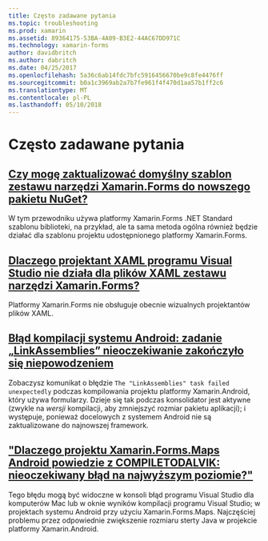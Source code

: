 ```yaml
---
title: Często zadawane pytania
ms.topic: troubleshooting
ms.prod: xamarin
ms.assetid: 89364175-53BA-4A09-B3E2-44AC67DD971C
ms.technology: xamarin-forms
author: davidbritch
ms.author: dabritch
ms.date: 04/25/2017
ms.openlocfilehash: 5a36c6ab14fdc7bfc5916456670be9c8fe4476ff
ms.sourcegitcommit: b0a1c3969ab2a7b7fe961f4f470d1aa57b1ff2c6
ms.translationtype: MT
ms.contentlocale: pl-PL
ms.lasthandoff: 05/10/2018
---
```

# <a name="frequently-asked-questions"></a>Często zadawane pytania


## <a name="can-i-update-the-xamarinforms-default-template-to-a-newer-nuget-packageupdate-forms-templatemd"></a>[Czy mogę zaktualizować domyślny szablon zestawu narzędzi Xamarin.Forms do nowszego pakietu NuGet?](update-forms-template.md)
W tym przewodniku używa platformy Xamarin.Forms .NET Standard szablonu biblioteki, na przykład, ale ta sama metoda ogólna również będzie działać dla szablonu projektu udostępnionego platformy Xamarin.Forms. 

## <a name="why-doesnt-the-visual-studio-xaml-designer-work-for-xamarinforms-xaml-filesforms-xaml-designermd"></a>[Dlaczego projektant XAML programu Visual Studio nie działa dla plików XAML zestawu narzędzi Xamarin.Forms?](forms-xaml-designer.md)
Platformy Xamarin.Forms nie obsługuje obecnie wizualnych projektantów plików XAML.

## <a name="android-build-error-the-linkassemblies-task-failed-unexpectedlyandroid-linkassemblies-errormd"></a>[Błąd kompilacji systemu Android: zadanie „LinkAssemblies” nieoczekiwanie zakończyło się niepowodzeniem](android-linkassemblies-error.md)
Zobaczysz komunikat o błędzie `The "LinkAssemblies" task failed unexpectedly` podczas kompilowania projektu platformy Xamarin.Android, który używa formularzy. Dzieje się tak podczas konsolidator jest aktywne (zwykle na *wersji* kompilacji, aby zmniejszyć rozmiar pakietu aplikacji); i występuje, ponieważ docelowych z systemem Android nie są zaktualizowane do najnowszej framework. 


## <a name="why-does-my-xamarinformsmaps-android-project-fail-with-compiletodalvik--unexpected-top-level-errormaps-compiletodalvik-errormd"></a>["Dlaczego projektu Xamarin.Forms.Maps Android powiedzie z COMPILETODALVIK: nieoczekiwany błąd na najwyższym poziomie?"](maps-compiletodalvik-error.md)
Tego błędu mogą być widoczne w konsoli błąd programu Visual Studio dla komputerów Mac lub w oknie wyników kompilacji programu Visual Studio; w projektach systemu Android przy użyciu Xamarin.Forms.Maps. Najczęściej problemu przez odpowiednie zwiększenie rozmiaru sterty Java w projekcie platformy Xamarin.Android.

